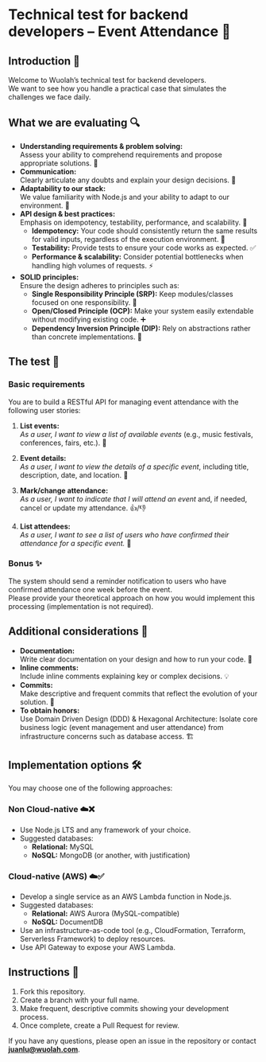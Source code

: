 # Technical test for backend developers – Event Attendance 🎫

## Introduction 👋
Welcome to Wuolah’s technical test for backend developers.  
We want to see how you handle a practical case that simulates the challenges we face daily.

## What we are evaluating 🔍
- **Understanding requirements & problem solving:**  
  Assess your ability to comprehend requirements and propose appropriate solutions. 🧠
- **Communication:**  
  Clearly articulate any doubts and explain your design decisions. 💬
- **Adaptability to our stack:**  
  We value familiarity with Node.js and your ability to adapt to our environment. 🔧
- **API design & best practices:**  
  Emphasis on idempotency, testability, performance, and scalability. 🚀  
  - **Idempotency:** Your code should consistently return the same results for valid inputs, regardless of the execution environment. 🔄
  - **Testability:** Provide tests to ensure your code works as expected. ✅
  - **Performance & scalability:** Consider potential bottlenecks when handling high volumes of requests. ⚡
- **SOLID principles:**  
  Ensure the design adheres to principles such as:  
  - **Single Responsibility Principle (SRP):** Keep modules/classes focused on one responsibility. 🎯
  - **Open/Closed Principle (OCP):** Make your system easily extendable without modifying existing code. ➕
  - **Dependency Inversion Principle (DIP):** Rely on abstractions rather than concrete implementations. 🔌

## The test 📝

### Basic requirements
You are to build a RESTful API for managing event attendance with the following user stories:

1. **List events:**  
   *As a user, I want to view a list of available events* (e.g., music festivals, conferences, fairs, etc.). 🎉

2. **Event details:**  
   *As a user, I want to view the details of a specific event*, including title, description, date, and location. 📅

3. **Mark/change attendance:**  
   *As a user, I want to indicate that I will attend an event* and, if needed, cancel or update my attendance. 👍/👎

4. **List attendees:**  
   *As a user, I want to see a list of users who have confirmed their attendance for a specific event.* 👥

### Bonus ✨
The system should send a reminder notification to users who have confirmed attendance one week before the event.  
Please provide your theoretical approach on how you would implement this processing (implementation is not required).

## Additional considerations 📌
- **Documentation:**  
  Write clear documentation on your design and how to run your code. 📖
- **Inline comments:**  
  Include inline comments explaining key or complex decisions. 💡
- **Commits:**  
  Make descriptive and frequent commits that reflect the evolution of your solution. 🔄
- **To obtain honors:**  
  Use Domain Driven Design (DDD) & Hexagonal Architecture: Isolate core business logic (event management and user attendance) from infrastructure concerns such as database access. 🏗️

## Implementation options 🛠️
You may choose one of the following approaches:

### Non Cloud-native ☁️❌
- Use Node.js LTS and any framework of your choice.
- Suggested databases:
  - **Relational:** MySQL
  - **NoSQL:** MongoDB (or another, with justification)

### Cloud-native (AWS) ☁️✅
- Develop a single service as an AWS Lambda function in Node.js.
- Suggested databases:
  - **Relational:** AWS Aurora (MySQL-compatible)
  - **NoSQL:** DocumentDB
- Use an infrastructure-as-code tool (e.g., CloudFormation, Terraform, Serverless Framework) to deploy resources.
- Use API Gateway to expose your AWS Lambda.

## Instructions 🔧
1. Fork this repository.
2. Create a branch with your full name.
3. Make frequent, descriptive commits showing your development process.
4. Once complete, create a Pull Request for review.

If you have any questions, please open an issue in the repository or contact **juanlu@wuolah.com**.
